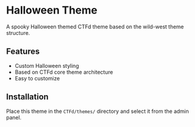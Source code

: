 # Halloween Theme

A spooky Halloween themed CTFd theme based on the wild-west theme structure.

## Features
- Custom Halloween styling
- Based on CTFd core theme architecture
- Easy to customize

## Installation
Place this theme in the `CTFd/themes/` directory and select it from the admin panel.
